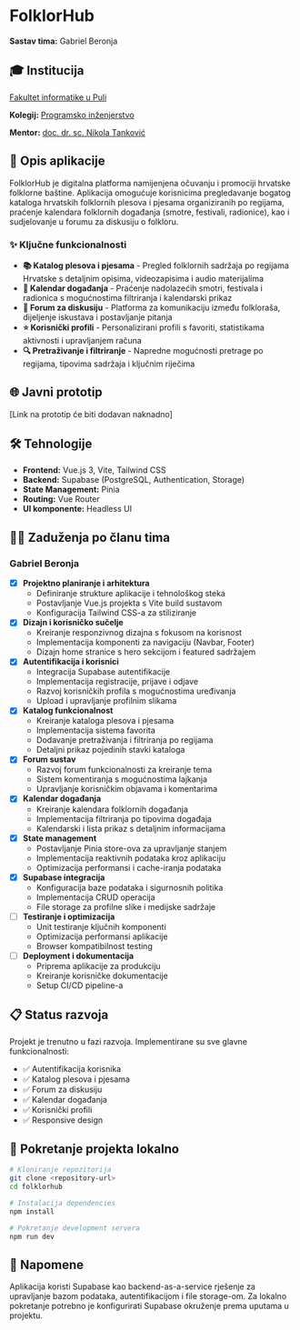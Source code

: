 # FolklorHub

**Sastav tima:** Gabriel Beronja

## 🎓 Institucija

[Fakultet informatike u Puli](https://fipu.unipu.hr/)

**Kolegij:** [Programsko inženjerstvo](https://ntankovic.unipu.hr/pi)

**Mentor:** [doc. dr. sc. Nikola Tanković](https://ntankovic.unipu.hr)

## 📖 Opis aplikacije

FolklorHub je digitalna platforma namijenjena očuvanju i promociji hrvatske folklorne baštine. Aplikacija omogućuje korisnicima pregledavanje bogatog kataloga hrvatskih folklornih plesova i pjesama organiziranih po regijama, praćenje kalendara folklornih događanja (smotre, festivali, radionice), kao i sudjelovanje u forumu za diskusiju o folkloru.

### ✨ Ključne funkcionalnosti

- **📚 Katalog plesova i pjesama** - Pregled folklornih sadržaja po regijama Hrvatske s detaljnim opisima, videozapisima i audio materijalima
- **📅 Kalendar događanja** - Praćenje nadolazećih smotri, festivala i radionica s mogućnostima filtriranja i kalendarski prikaz
- **💬 Forum za diskusiju** - Platforma za komunikaciju između folkloraša, dijeljenje iskustava i postavljanje pitanja
- **⭐ Korisnički profili** - Personalizirani profili s favoriti, statistikama aktivnosti i upravljanjem računa
- **🔍 Pretraživanje i filtriranje** - Napredne mogućnosti pretrage po regijama, tipovima sadržaja i ključnim riječima

## 🌐 Javni prototip

[Link na prototip će biti dodavan naknadno]

## 🛠️ Tehnologije

- **Frontend:** Vue.js 3, Vite, Tailwind CSS
- **Backend:** Supabase (PostgreSQL, Authentication, Storage)
- **State Management:** Pinia
- **Routing:** Vue Router
- **UI komponente:** Headless UI

## 👨‍💻 Zaduženja po članu tima

### Gabriel Beronja

- [x] **Projektno planiranje i arhitektura**
  - Definiranje strukture aplikacije i tehnološkog steka
  - Postavljanje Vue.js projekta s Vite build sustavom
  - Konfiguracija Tailwind CSS-a za stiliziranje
- [x] **Dizajn i korisničko sučelje**
  - Kreiranje responzivnog dizajna s fokusom na korisnost
  - Implementacija komponenti za navigaciju (Navbar, Footer)
  - Dizajn home stranice s hero sekcijom i featured sadržajem
- [x] **Autentifikacija i korisnici**
  - Integracija Supabase autentifikacije
  - Implementacija registracije, prijave i odjave
  - Razvoj korisničkih profila s mogućnostima uređivanja
  - Upload i upravljanje profilnim slikama
- [x] **Katalog funkcionalnost**
  - Kreiranje kataloga plesova i pjesama
  - Implementacija sistema favorita
  - Dodavanje pretraživanja i filtriranja po regijama
  - Detaljni prikaz pojedinih stavki kataloga
- [x] **Forum sustav**
  - Razvoj forum funkcionalnosti za kreiranje tema
  - Sistem komentiranja s mogućnostima lajkanja
  - Upravljanje korisničkim objavama i komentarima
- [x] **Kalendar događanja**
  - Kreiranje kalendara folklornih događanja
  - Implementacija filtriranja po tipovima događaja
  - Kalendarski i lista prikaz s detaljnim informacijama
- [x] **State management**
  - Postavljanje Pinia store-ova za upravljanje stanjem
  - Implementacija reaktivnih podataka kroz aplikaciju
  - Optimizacija performansi i cache-iranja podataka
- [x] **Supabase integracija**
  - Konfiguracija baze podataka i sigurnosnih politika
  - Implementacija CRUD operacija
  - File storage za profilne slike i medijske sadržaje
- [ ] **Testiranje i optimizacija**
  - Unit testiranje ključnih komponenti
  - Optimizacija performansi aplikacije
  - Browser kompatibilnost testing
- [ ] **Deployment i dokumentacija**
  - Priprema aplikacije za produkciju
  - Kreiranje korisničke dokumentacije
  - Setup CI/CD pipeline-a

## 📋 Status razvoja

Projekt je trenutno u fazi razvoja. Implementirane su sve glavne funkcionalnosti:

- ✅ Autentifikacija korisnika
- ✅ Katalog plesova i pjesama
- ✅ Forum za diskusiju
- ✅ Kalendar događanja
- ✅ Korisnički profili
- ✅ Responsive design

## 🚀 Pokretanje projekta lokalno

```bash
# Kloniranje repozitorija
git clone <repository-url>
cd folklorhub

# Instalacija dependencies
npm install

# Pokretanje development servera
npm run dev
```

## 📝 Napomene

Aplikacija koristi Supabase kao backend-as-a-service rješenje za upravljanje bazom podataka, autentifikacijom i file storage-om. Za lokalno pokretanje potrebno je konfigurirati Supabase okruženje prema uputama u projektu.
